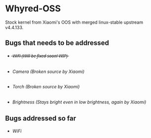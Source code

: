 # Whyred-OSS

Stock kernel from Xiaomi's OOS with merged linux-stable upstream v4.4.133.

## Bugs that needs to be addressed
- ######  ̶W̶i̶F̶i̶ ̶(̶W̶i̶l̶l̶ ̶b̶e̶ ̶f̶i̶x̶e̶d̶ ̶s̶o̶o̶n̶!̶ ̶W̶I̶P̶)̶
- ###### Camera (Broken source by Xiaomi)
- ###### Torch (Broken source by Xiaomi)
- ###### Brightness (Stays bright even in low brightness, again by Xiaomi)

## Bugs addressed so far
- ###### WiFi

